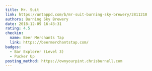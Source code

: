 ```yaml
---
title: Mr. Suit
link: https://untappd.com/b/mr-suit-burning-sky-brewery/2811210
authors: Burning Sky Brewery
date: 2018-12-09 16:43:31
rating: 4.5
checkin:
  name: Beer Merchants Tap
  link: https://beermerchantstap.com/
badges:
  - Bar Explorer (Level 3)
  - Pucker Up
posting_method: https://ownyourpint.chrisburnell.com
---
```

